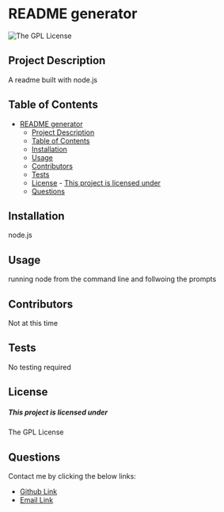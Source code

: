 

# README generator
![The GPL License](https://img.shields.io/badge/license-GPL-purple)

## Project Description
A readme built with node.js
## Table of Contents
- [README generator](#readme-generator)
  - [Project Description](#project-description)
  - [Table of Contents](#table-of-contents)
  - [Installation](#installation)
  - [Usage](#usage)
  - [Contributors](#contributors)
  - [Tests](#tests)
  - [License](#license)
        - [This project is licensed under](#this-project-is-licensed-under)
  - [Questions](#questions)
## Installation
node.js
## Usage
running node from the command line and follwoing the prompts
## Contributors
Not at this time
## Tests
No testing required
## License
##### This project is licensed under
The GPL License
## Questions
Contact me by clicking the below links:
* [Github Link](https://github.com/deftonechris)
* [Email Link](mailto:deftonechris@msn.com)


